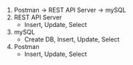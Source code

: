 1. Postman -> REST API Server -> mySQL
2. REST API Server
    - Insert, Update, Select 
3. mySQL
    - Create DB, Insert, Update, Select
3. Postman
    - Insert, Update, Select
